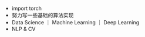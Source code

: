 - import torch
- 努力写一些基础的算法实现
- Data Science ｜ Machine Learning ｜ Deep Learning
- NLP & CV
<!---
lyl7650/lyl7650 is a ✨ special ✨ repository because its `README.md` (this file) appears on your GitHub profile.
You can click the Preview link to take a look at your changes.
--->
